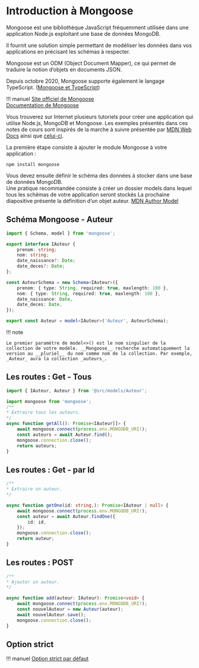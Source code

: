 # Introduction à Mongoose  

Mongoose est une bibliothèque JavaScript fréquemment utilisée dans une application Node.js exploitant une base de données MongoDB.  

Il fournit une solution simple permettant de modéliser les données dans vos applications en précisant les schémas à respecter.  

Mongoose est un ODM (Object Document Mapper), ce qui permet de traduire la notion d’objets en documents JSON.  

Depuis octobre 2020, Mongoose supporte également le langage TypeScript. ([Mongoose et TypeScript](https://mongoosejs.com/docs/typescript.html))  

!!! manuel 
    [Site officiel de Mongoose](https://mongoosejs.com/)  
    [Documentation de Mongoose](https://mongoosejs.com/docs/index.html)  

Vous trouverez sur Internet plusieurs tutoriels pour créer une application qui utilise Node.js, MongoDB et Mongoose. Les exemples présentés dans ces notes de cours sont inspirés de la marche à suivre présentée par [MDN Web Docs](https://developer.mozilla.org/en-US/docs/Learn/Server-side/Express_Nodejs/mongoose)  ainsi que [celui-ci](https://medium.com/@alicantorun/build-a-rest-api-with-mongodb-mongoose-and-node-js-3a5afc4a0431).  


La première étape consiste à ajouter le module Mongoose à votre application :  

``` nodejsrepl title="console"
npm install mongoose
```

Vous devez ensuite définir le schéma des données à stocker dans une base de données MongoDB.   
Une pratique recommandée consiste à créer un dossier models dans lequel tous les schémas de votre application seront stockés
La prochaine diapositive présente la définition d’un objet auteur. [MDN Author Model](https://developer.mozilla.org/en-US/docs/Learn/Server-side/Express_Nodejs/mongoose#author_model)  

## Schéma Mongoose - Auteur  

``` ts title="auteur.ts"
import { Schema, model } from 'mongoose';

export interface IAuteur {
    prenom: string;
    nom: string;
    date_naissance?: Date;
    date_deces?: Date;
};

const AuteurSchema = new Schema<IAuteur>({
    prenom: { type: String, required: true, maxlength: 100 },
    nom: { type: String, required: true, maxlength: 100 },
    date_naissance: Date,
    date_deces: Date,
});

export const Auteur = model<IAuteur>('Auteur', AuteurSchema);
```

!!! note

    Le premier paramètre de model<>() est le nom singulier de la collection de votre modèle. __Mongoose__ recherche automatiquement la version au __pluriel__ du nom comme nom de la collection. Par exemple, _Auteur_ aura la collection _auteurs_.  

## Les routes : Get - Tous  

``` ts title="route.ts"
import { IAuteur, Auteur } from '@src/models/Auteur';

import mongoose from 'mongoose';
/**
* Extraire tous les auteurs.
*/
async function getAll(): Promise<IAuteur[]> {
    await mongoose.connect(process.env.MONGODB_URI!);
    const auteurs = await Auteur.find();
    mongoose.connection.close();
    return auteurs;
}

```

## Les routes : Get - par Id  

``` ts title="route.ts"
/**
* Extraire un auteur.
*/

async function getOne(id: string,): Promise<IAuteur | null> {
	await mongoose.connect(process.env.MONGODB_URI!);
	const auteur = await Auteur.findOne({
		id: id,
	});
	mongoose.connection.close();
	return auteur;
}

```

## Les routes : POST  

``` ts title="route.ts"
/**
* Ajouter un auteur.
*/

async function add(auteur: IAuteur): Promise<void> {
    await mongoose.connect(process.env.MONGODB_URI!);
    const nouvelAuteur = new Auteur(auteur);
    await nouvelAuteur.save();
    mongoose.connection.close();
}


```

## Option strict  

!!! manuel 
    [Option strict par défaut](https://mongoosejs.com/docs/guide.html#strict)  
    